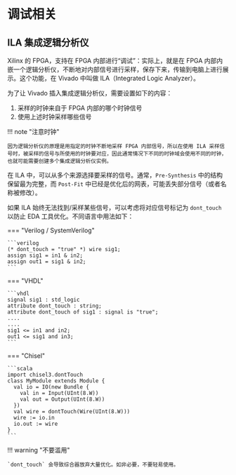 # 调试相关

## ILA 集成逻辑分析仪

Xilinx 的 FPGA，支持在 FPGA 内部进行“调试”：实际上，就是在 FPGA 内部内嵌一个逻辑分析仪，不断地对内部信号进行采样，保存下来，传输到电脑上进行展示。这个功能，在 Vivado 中叫做 ILA（Integrated Logic Analyzer）。

为了让 Vivado 插入集成逻辑分析仪，需要设置如下的内容：

1. 采样的时钟来自于 FPGA 内部的哪个时钟信号
2. 使用上述时钟采样哪些信号

!!! note "注意时钟"

    因为逻辑分析仪的原理是用指定的时钟不断地采样 FPGA 内部信号，所以在使用 ILA 采样信号时，被采样的信号与所使用的时钟要对应，因此通常情况下不同的时钟域会使用不同的时钟，也就可能需要创建多个集成逻辑分析仪实例。

在 ILA 中，可以从多个来源选择要采样的信号。通常，`Pre-Synthesis` 中的结构保留最为完整，而 `Post-Fit` 中已经是优化后的网表，可能丢失部分信号（或者名称被修改）。

如果 ILA 始终无法找到/采样某些信号，可以考虑将对应信号标记为 `dont_touch` 以防止 EDA 工具优化。不同语言中用法如下：

=== "Verilog / SystemVerilog"

    ```verilog
    (* dont_touch = "true" *) wire sig1;
    assign sig1 = in1 & in2;
    assign out1 = sig1 & in2;
    ```

=== "VHDL"

    ```vhdl
    signal sig1 : std_logic
    attribute dont_touch : string;
    attribute dont_touch of sig1 : signal is "true";
    ....
    ....
    sig1 <= in1 and in2;
    out1 <= sig1 and in3;
    ```

=== "Chisel"

    ```scala
    import chisel3.dontTouch
    class MyModule extends Module {
      val io = IO(new Bundle {
        val in = Input(UInt(8.W))
        val out = Output(UInt(8.W))
      })
      val wire = dontTouch(Wire(UInt(8.W)))
      wire := io.in
      io.out := wire
    }
    ```


!!! warning "不要滥用"

    `dont_touch` 会导致综合器放弃大量优化。如非必要，不要轻易使用。

